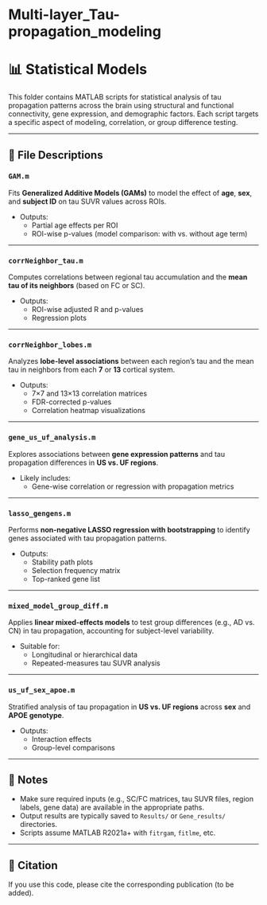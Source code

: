 # Multi-layer_Tau-propagation_modeling



# 📊 Statistical Models

This folder contains MATLAB scripts for statistical analysis of tau propagation patterns across the brain using structural and functional connectivity, gene expression, and demographic factors. Each script targets a specific aspect of modeling, correlation, or group difference testing.

---

## 📁 File Descriptions

### `GAM.m`
Fits **Generalized Additive Models (GAMs)** to model the effect of **age**, **sex**, and **subject ID** on tau SUVR values across ROIs.

- Outputs:
  - Partial age effects per ROI
  - ROI-wise p-values (model comparison: with vs. without age term)

---

### `corrNeighbor_tau.m`
Computes correlations between regional tau accumulation and the **mean tau of its neighbors** (based on FC or SC).

- Outputs:
  - ROI-wise adjusted R and p-values
  - Regression plots

---

### `corrNeighbor_lobes.m`
Analyzes **lobe-level associations** between each region’s tau and the mean tau in neighbors from each **7** or **13** cortical system.

- Outputs:
  - 7×7 and 13×13 correlation matrices
  - FDR-corrected p-values
  - Correlation heatmap visualizations

---

### `gene_us_uf_analysis.m`
Explores associations between **gene expression patterns** and tau propagation differences in **US vs. UF regions**.

- Likely includes:
  - Gene-wise correlation or regression with propagation metrics

---

### `lasso_gengens.m`
Performs **non-negative LASSO regression with bootstrapping** to identify genes associated with tau propagation patterns.

- Outputs:
  - Stability path plots
  - Selection frequency matrix
  - Top-ranked gene list

---

### `mixed_model_group_diff.m`
Applies **linear mixed-effects models** to test group differences (e.g., AD vs. CN) in tau propagation, accounting for subject-level variability.

- Suitable for:
  - Longitudinal or hierarchical data
  - Repeated-measures tau SUVR analysis

---

### `us_uf_sex_apoe.m`
Stratified analysis of tau propagation in **US vs. UF regions** across **sex** and **APOE genotype**.

- Outputs:
  - Interaction effects
  - Group-level comparisons

---

## 📝 Notes

- Make sure required inputs (e.g., SC/FC matrices, tau SUVR files, region labels, gene data) are available in the appropriate paths.
- Output results are typically saved to `Results/` or `Gene_results/` directories.
- Scripts assume MATLAB R2021a+ with `fitrgam`, `fitlme`, etc.

---

## 📌 Citation
If you use this code, please cite the corresponding publication (to be added).
